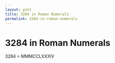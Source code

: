 ```yaml
---
layout: post
title: 3284 in Roman Numerals
permalink: 3284-in-roman-numerals
---
```


# 3284 in Roman Numerals

3284 = MMMCCLXXXIV

